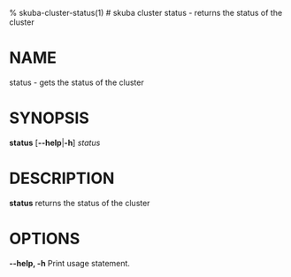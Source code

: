 % skuba-cluster-status(1) # skuba cluster status - returns the status of the cluster

# NAME
status - gets the status of the cluster

# SYNOPSIS
**status**
[**--help**|**-h**]
*status* 

# DESCRIPTION
**status** returns the status of the cluster

# OPTIONS

**--help, -h**
  Print usage statement.
